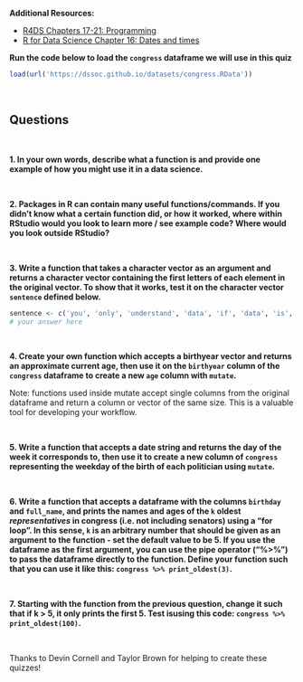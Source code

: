 **Additional Resources:**

-   [R4DS Chapters 17-21:
    Programming](https://r4ds.had.co.nz/program-intro.html)
-   [R for Data Science Chapter 16: Dates and
    times](https://r4ds.had.co.nz/dates-and-times.html)

**Run the code below to load the `congress` dataframe we will use in
this quiz**

``` r
load(url('https://dssoc.github.io/datasets/congress.RData'))
```

<br/>

## Questions

<br>

**1. In your own words, describe what a function is and provide one
example of how you might use it in a data science.** 

<br/>

**2. Packages in R can contain many useful functions/commands. If you
didn’t know what a certain function did, or how it worked, where within
RStudio would you look to learn more / see example code? Where would you
look outside RStudio?**

<br/>

**3. Write a function that takes a character vector as an argument and
returns a character vector containing the first letters of each element
in the original vector. To show that it works, test it on the character
vector `sentence` defined below.**

``` r
sentence <- c('you', 'only', 'understand', 'data', 'if', 'data', 'is', 'tidy')
# your answer here
```

<br/>

**4. Create your own function which accepts a birthyear vector and
returns an approximate current age, then use it on the `birthyear`
column of the `congress` dataframe to create a new `age` column with
`mutate`.**

Note: functions used inside mutate accept single columns from the
original dataframe and return a column or vector of the same size. This
is a valuable tool for developing your workflow.

<br/>

**5. Write a function that accepts a date string and returns the day of
the week it corresponds to, then use it to create a new column of
`congress` representing the weekday of the birth of each politician
using `mutate`.**

<br/>

**6. Write a function that accepts a dataframe with the columns
`birthday` and `full_name`, and prints the names and ages of the `k`
oldest *representatives* in congress (i.e. not including senators) using
a “for loop”. In this sense, `k` is an arbitrary number that should be
given as an argument to the function - set the default value to be 5. If
you use the dataframe as the first argument, you can use the pipe
operator (“%\>%”) to pass the dataframe directly to the function. Define
your function such that you can use it like this:
`congress %>% print_oldest(3)`.**

<br/>

**7. Starting with the function from the previous question, change it
such that if k \> 5, it only prints the first 5. Test isusing this code:
`congress %>% print_oldest(100)`.**

<br/>

Thanks to Devin Cornell and Taylor Brown for helping to create these
quizzes!
